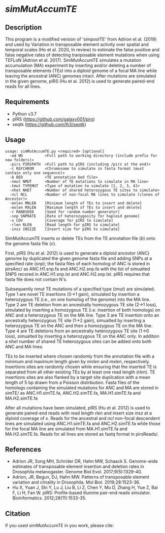 # *simMutAccumTE*

## Description
This program is a modified version of 'simpoolTE' from Adrion et al. (2019) and used by Variation in transposable element activity over spatial and temporal scales (Ho et al. 2020, In review) to estimate the false positive and false negative rates of detecting tranposable element mutations when using TEFLoN (Adrion et al. 2017).
SimMutAccumTE simulates a mutation accumulation (MA) experiment by inserting and/or deleting a number of transposable elements (TEs) into a diploid genome of a focal MA line while leaving the ancestral (ANC) genomes intact. After mutations are simulated in the given genome, pIRS (Hu et al. 2012) is used to generate paired-end reads for all lines.

## Requirements
- Python v3.7
- pIRS (https://github.com/galaxy001/pirs)
- seqtk (https://github.com/lh3/seqtk)

## Usage

```
usage: simMutAccumTE.py <required> [optional] 
  -wd WD          <Full path to working directory (include prefix for new folders)>
  -pirs PIRSPATH  <Full path to pIRS (including /pirs at the end)>
  -c REFCHROM     <Chromosome to simulate in fasta format (must contain only one sequence)>
  -b BED          <TE annotation bed file>
  -nmut NMUT      <Number of TE mutations to simulate in MA line>
  -tmut TYPEMUT   <Type of mutation to simulate [1, 2, 3, 4]>
  -nhet NHET      <Number of shared heterozygous TE sites to simulate>
  -ncl NCL        <Number of non-focal MA lines to simulate (clones of Ancestor)>
  -mnlen MNLEN    [Minimum length of TEs to insert and delete]
  -mxlen MXLEN    [Maximum length of TEs to insert and delete]
  -r RANDSEED     [Seed for random number generator]
  -snp SNPRATE    [Rate of heterozygosity for haploid genome]
  -x COV          [Coverage for pIRS to simulate]
  -rlen RLEN      [Read length for pIRS to simulate]
  -insz INSIZE    [Insert size for pIRS to simulate]

```

SimMutAccumTE inserts or delete TEs from the TE annotation file (<em>b</em>) onto the genome fasta file (<em>c</em>).

First, pIRS (Hu et al. 2012) is used to generate a diploid ancestor (ANC) genome by duplicated the given genome fasta file and adding SNPs at a specified rate (<em>snp</em>); the fasta files of each homolog of ANC is stored in pirsAnc/ as ANC.H1.snp.fa and ANC.H2.snp.fa with the list of simualted SNPS recored in ANC.H1.snp.lst and ANC.H2.snp.lst.
pIRS requires that fasta file does not contain N's. 

Subsequently <em>nmut</em> TE mutations of a specified type (<em>tmut</em>) are simulated. Type 1 are novel TE insertions (0->1 gain), simulated by insertion a heterozygous TE (i.e., on one homolog of the genome) into the MA line. Type 2 are TE deletion from an ancestrally homozygous TE site (2->1 loss), simulated by inserting a homozygous TE (i.e. insertion of both homologs) on ANC and a heterozygous TE on the MA line. Type 3 are TE insertion onto an ancestrally heterozygous TE site (1->2 gain), simualted by inserting a heterozygous TE on the ANC and then a homozygous TE on the MA line. Type 4 are TE deletions from an ancestrally heterozygous TE site (1->0 loss), simualted by inserting a heterozygous TE on the ANC only. In addition a <em>nhet</em> number of shared TE heterozygous sites can be added onto both ANC and MA lines. 

TEs to be inserted where chosen randomly from the annotation file with a minimum and maximum length given by <em>mnlen</em> and <em>mxlen</em>, respectively. Insertions sites are randomly chosen while ensuring that the inserted TE is separated from all other existing TEs by at least one read length (<em>rlen</em>). TE insertions sites are also flanked by a target site duplication with a mean length of 5 bp drawn from a Poisson distribution. Fasta files of the homologs containing the simulated mutations for ANC and MA are stored in simTE/ as ANC.H1.simTE.fa,  ANC.H2.simTE.fa,  MA.H1.simTE.fa and  MA.H2.simTE.fa

After all mutations have been simulated, pIRS (Hu et al. 2012) is used to generate paired-end reads with read length <em>rlen</em> and insert size <em>insz</em> at a diploid coverage of <em>x</em>. Reads for the ancestral and <em>ncl</em> non-focal descendent lines are simulated using ANC.H1.simTE.fa and ANC.H2.simTE.fa while those for the focal MA line are simulated from MA.H1.simTE.fa and MA.H2.simTE.fa. Reads for all lines are stored as fastq format in pirsReads/.

## References
- Adrion JR, Song MH, Schrider DR, Hahn MW, Schaack S. Genome-wide estimates of transposable element insertion and deletion rates in Drosophila melanogaster. Genome Biol Evol. 2017;9(5):1329-40.
- Adrion, JR, Begun, DJ, Hahn MW. Patterns of transposable element variation and clinality in Drosophila. Mol Biol. 2019;28:1523-36.
- Hu X, Yuan J, Shi Y, Lu J, Liu B, Li Z, Chen Y, Mu D, Zhang H, Yue Z, Bai F, Li H, Fan W. pIRS: Profile-based illumine pair-end reads simulator. Bioinformatics. 2012;28(11):1533-35.

## Citation
If you used simMutAccumTE in you work, please cite:
```
```


